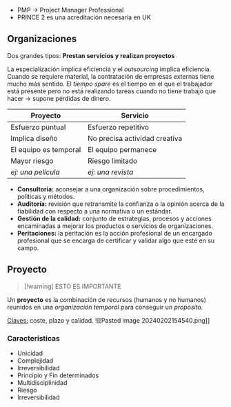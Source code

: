 - PMP → Project Manager Professional
- PRINCE 2 es una acreditación necesaria en UK

## Organizaciones
Dos grandes tipos: **Prestan servicios y realizan proyectos**

La especialización implica eficiencia y el *outsourcing* implica eficiencia. Cuando se requiere material, la contratación de empresas externas tiene mucho más sentido.
El *tiempo spare* es el tiempo en el que el trabajador está presente pero no está realizando tareas cuando no tiene trabajo que hacer → supone pérdidas de dinero.

| Proyecto              | Servicio                      |
| --------------------- | ----------------------------- |
| Esfuerzo puntual      | Esfuerzo repetitivo           |
| Implica diseño        | No precisa actividad creativa |
| El equipo es temporal | El equipo permanece           |
| Mayor riesgo          | Riesgo limitado               |
| *ej: una película*                      | *ej: una revista*                              |
- **Consultoría:** aconsejar a una organización sobre procedimientos, políticas y métodos.
- **Auditoría:** revisión que retransmite la confianza o la opinión acerca de la fiabilidad con respecto a una normativa o un estándar.
- **Gestión de la calidad:** conjunto de estrategias, procesos y acciones encaminadas a mejorar los productos o servicios de organizaciones.
- **Peritaciones:** la peritación es la acción profesional de un encargado profesional que se encarga de certificar y validar algo que esté en su campo.

## Proyecto
> [!warning] ESTO ES IMPORTANTE

Un **proyecto** es la combinación de recursos (humanos y no humanos) reunidos en una *organización temporal* para conseguir un *propósito*.

<u>Claves:</u> coste, plazo y calidad.
![[Pasted image 20240202154540.png]]

### Características
- Unicidad
- Complejidad
- Irreversibilidad
- Principio y Fin determinados
- Multidisciplinidad
- Riesgo
- Irreversibilidad